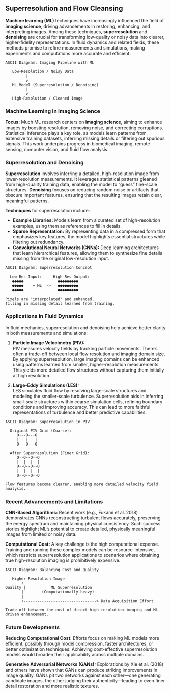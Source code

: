 ## Superresolution and Flow Cleansing

**Machine learning (ML)** techniques have increasingly influenced the field of **imaging science**, driving advancements in restoring, enhancing, and interpreting images. Among these techniques, **superresolution** and **denoising** are crucial for transforming low-quality or noisy data into clearer, higher-fidelity representations. In fluid dynamics and related fields, these methods promise to refine measurements and simulations, making experiments and computations more accurate and efficient.

```
ASCII Diagram: Imaging Pipeline with ML

   Low-Resolution / Noisy Data 
         |
         v
   ML Model (Superresolution / Denoising)
         |
         v
   High-Resolution / Cleaned Image
```

### Machine Learning in Imaging Science

**Focus:** Much ML research centers on **imaging science**, aiming to enhance images by boosting resolution, removing noise, and correcting corruptions. Statistical inference plays a key role, as models learn patterns from extensive training datasets, inferring missing details or filtering out spurious signals. This work underpins progress in biomedical imaging, remote sensing, computer vision, and fluid flow analysis.

### Superresolution and Denoising

**Superresolution** involves inferring a detailed, high-resolution image from lower-resolution measurements. It leverages statistical patterns gleaned from high-quality training data, enabling the model to “guess” fine-scale structures. **Denoising** focuses on reducing random noise or artifacts that obscure important features, ensuring that the resulting images retain clear, meaningful patterns.

**Techniques** for superresolution include:

- **Example Libraries:** Models learn from a curated set of high-resolution examples, using them as references to fill in details.
- **Sparse Representation:** By representing data in a compressed form that emphasizes key features, the model highlights essential structures while filtering out redundancy.
- **Convolutional Neural Networks (CNNs):** Deep learning architectures that learn hierarchical features, allowing them to synthesize fine details missing from the original low-resolution input.

```
ASCII Diagram: Superresolution Concept

  Low-Res Input:     High-Res Output:
   ●●●●●               ●●●●●●●●●
   ●●●●●    + ML  ->   ●●●●●●●●●
   ●●●●●               ●●●●●●●●●

Pixels are "interpolated" and enhanced, 
filling in missing detail learned from training.
```

### Applications in Fluid Dynamics

In fluid mechanics, superresolution and denoising help achieve better clarity in both measurements and simulations:

1. **Particle Image Velocimetry (PIV):**  
   PIV measures velocity fields by tracking particle movements. There’s often a trade-off between local flow resolution and imaging domain size. By applying superresolution, large imaging domains can be enhanced using patterns learned from smaller, higher-resolution measurements. This yields more detailed flow structures without capturing them initially at high resolution.

2. **Large-Eddy Simulations (LES):**  
   LES simulates fluid flow by resolving large-scale structures and modeling the smaller-scale turbulence. Superresolution aids in inferring small-scale structures within coarse simulation cells, refining boundary conditions and improving accuracy. This can lead to more faithful representations of turbulence and better predictive capabilities.

```
ASCII Diagram: Superresolution in PIV

  Original PIV Grid (Coarse):
     O---O---O
     |   |   |
     O---O---O

  After Superresolution (Finer Grid):
     O--O--O--O
     |  |  |  |
     O--O--O--O
     |  |  |  |
     O--O--O--O

Flow features become clearer, enabling more detailed velocity field analysis.
```

### Recent Advancements and Limitations

**CNN-Based Algorithms:** Recent work (e.g., Fukami et al. 2018) demonstrates CNNs reconstructing turbulent flows accurately, preserving the energy spectrum and maintaining physical consistency. Such success stories highlight ML’s potential to create detailed, physically meaningful images from limited or noisy data.

**Computational Cost:** A key challenge is the high computational expense. Training and running these complex models can be resource-intensive, which restricts superresolution applications to scenarios where obtaining true high-resolution imaging is prohibitively expensive.

```
ASCII Diagram: Balancing Cost and Quality

   Higher Resolution Image
       ↑
Quality |           ML Superresolution
       |        (Computationally heavy)
       |
       +--------------------------------> Data Acquisition Effort

Trade-off between the cost of direct high-resolution imaging and ML-driven enhancement.
```

### Future Developments

**Reducing Computational Cost:** Efforts focus on making ML models more efficient, possibly through model compression, faster architectures, or better optimization techniques. Achieving cost-effective superresolution models would broaden their applicability across multiple domains.

**Generative Adversarial Networks (GANs):** Explorations by Xie et al. (2018) and others have shown that GANs can produce striking improvements in image quality. GANs pit two networks against each other—one generating candidate images, the other judging their authenticity—leading to even finer detail restoration and more realistic textures.

